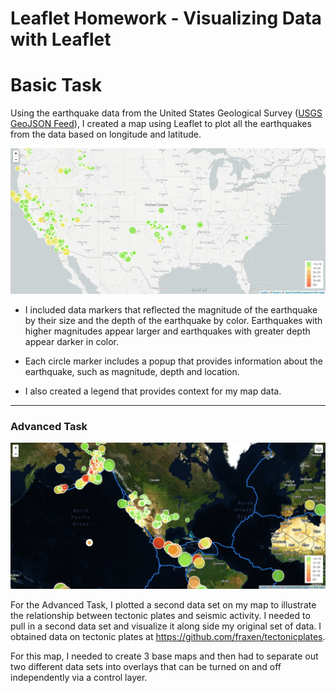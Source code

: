 # Leaflet Homework - Visualizing Data with Leaflet
# Basic Task
Using the earthquake data from the United States Geological Survey ([USGS GeoJSON Feed](http://earthquake.usgs.gov/earthquakes/feed/v1.0/geojson.php)), I created a map using Leaflet to plot all the earthquakes from the data based on longitude and latitude.

![](Images/1-BasicMap.png)

   * I included data markers that reflected the magnitude of the earthquake by their size and the depth of the earthquake by color. Earthquakes with higher magnitudes appear larger and earthquakes with greater depth appear darker in color.

   * Each circle marker includes a popup that provides information about the earthquake, such as magnitude, depth and location.

   * I also created a legend that provides context for my map data.

- - -

### Advanced Task

![](Images/2-Advanced.png)

For the Advanced Task, I plotted a second data set on my map to illustrate the relationship between tectonic plates and seismic activity. I needed to pull in a second data set and visualize it along side my original set of data. I obtained data on tectonic plates at <https://github.com/fraxen/tectonicplates>.

For this map, I needed to create 3 base maps and then had to separate out two different data sets into overlays that can be turned on and off independently via a control layer.
